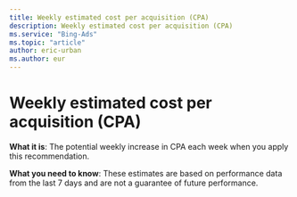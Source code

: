 ```yaml
---
title: Weekly estimated cost per acquisition (CPA)
description: Weekly estimated cost per acquisition (CPA)
ms.service: "Bing-Ads"
ms.topic: "article"
author: eric-urban
ms.author: eur
---
```


# Weekly estimated cost per acquisition (CPA)

**What it is**: The potential weekly increase in CPA each week when you apply this recommendation.

**What you need to know**: These estimates are based on performance data from the last 7 days and are not a guarantee of future performance.


